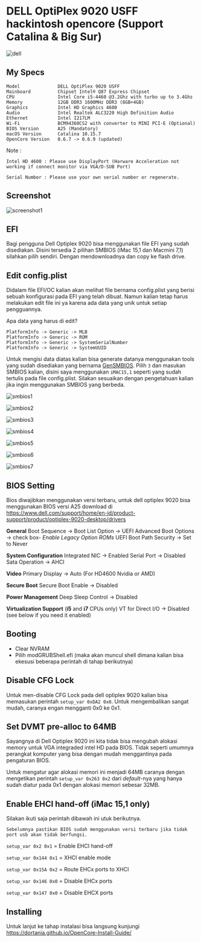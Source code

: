 

# DELL OptiPlex 9020 USFF hackintosh opencore (Support Catalina & Big Sur)

![dell](images/dell.jpeg)

## My Specs

```
Model              DELL OptiPlex 9020 USFF
Mainboard          Chipset Intel® Q87 Express Chipset
CPU                Intel Core i5-4460 @3.2Ghz with turbo up to 3.4Ghz
Memory             12GB DDR3 1600MHz DDR3 (8GB+4GB)
Graphics           Intel HD Graphics 4600
Audio              Intel Realtek ALC3220 High Definition Audio
Ethernet           Intel I217LM
Wi-Fi              BCM94360CS2 with converter to MINI PCI-E (Optional)
BIOS Version       A25 (Mandatory)
macOS Version      Catalina 10.15.7
OpenCore Version   0.6.7 -> 0.6.9 (updated) 
```
Note : 
```
Intel HD 4600 : Please use DisplayPort (Harware Acceleration not working if connect monitor via VGA/D-SUB Port)

Serial Number : Please use your own serial number or regenerate.
```



## Screenshot

![screenshot1](images/screenshot1.png)

## EFI

Bagi pengguna Dell Optiplex 9020 bisa menggunakan file EFI yang sudah disediakan. Disini tersedia 2 pilihan SMBIOS (iMac 15,1 dan Macmini 7,1) silahkan pilih sendiri. Dengan mendownloadnya dan copy ke flash drive.

## Edit config.plist

Didalam file EFI/OC kalian akan melihat file bernama config.plist yang berisi sebuah konfigurasi pada EFI yang telah dibuat. Namun kalian tetap harus melakukan edit file ini ya karena ada data yang unik untuk setiap pengguannya.

Apa data yang harus di edit?

```
PlatformInfo -> Generic -> MLB
PlatformInfo -> Generic -> ROM
PlatformInfo -> Generic -> SystemSerialNumber
PlatformInfo -> Generic -> SystemUUID
```

Untuk mengisi data diatas kalian bisa generate datanya menggunakan tools yang sudah disediakan yang bernama [GenSMBIOS](https://github.com/corpnewt/GenSMBIOS). Pilih `3` dan masukan SMBIOS kalian, disini saya menggunakan `iMAC15,1` seperti yang sudah tertulis pada file config.plist. Silakan sesuaikan dengan pengetahuan kalian jika ingin menggunakan SMBIOS yang berbeda.

![smbios1](images/smbios1.png)

![smbios2](images/smbios2.png)

![smbios3](images/smbios3.png)

![smbios4](images/smbios4.png)

![smbios5](images/smbios5.png)

![smbios6](images/smbios6.png)

![smbios7](images/smbios7.png)

## BIOS Setting

Bios diwajibkan menggunakan versi terbaru, untuk dell optiplex 9020 bisa menggunakan BIOS versi A25 download di https://www.dell.com/support/home/en-id/product-support/product/optiplex-9020-desktop/drivers

**General**
Boot Sequence -> Boot List Option -> UEFI
Advanced Boot Options -> check box- *Enable Legacy Option ROMs*
UEFI Boot Path Security -> Set to Never

**System Configuration**
Integrated NIC -> Enabled
Serial Port -> Disabled
Sata Operation -> AHCI

**Video**
Primary Display -> Auto (For HD4600 Nvidia or AMD)

**Secure Boot**
Secure Boot Enable -> Disabled

**Power Management**
Deep Sleep Control -> Disabled

**Virtualization Support** (**i5** and **i7** CPUs only)
VT for Direct I/O -> Disabled (see below if you need it enabled)

## Booting

- Clear NVRAM
- Pilih modGRUBShell.efi (maka akan muncul shell dimana kalian bisa ekesusi beberapa perintah di tahap berikutnya)

## Disable CFG Lock

Untuk men-disable CFG Lock pada dell optiplex 9020 kalian bisa memasukan perintah `setup_var 0xDA2 0x0`. Untuk mengembalikan sangat mudah, caranya engan mengganti 0x0 ke 0x1.

## Set DVMT pre-alloc to 64MB

Sayangnya di Dell Optiplex 9020 ini kita tidak bisa mengubah alokasi memory untuk VGA integraded intel HD pada BIOS. Tidak seperti umumnya perangkat komputer yang bisa dengan mudah menggantinya pada pengaturan BIOS.

Untuk mengatur agar alokasi memori ini menjadi 64MB caranya dengan mengetikan perintah `setup_var 0x263 0x2`  dari *default*-nya yang hanya sudah diatur pada 0x1 dengan alokasi memori sebesar 32MB.

## Enable EHCI hand-off (iMac 15,1 only)

Silakan ikuti saja perintah dibawah ini utuk berikutnya. 

`Sebelumnya pastikan BIOS sudah menggunakan versi terbaru jika tidak port usb akan tidak berfungsi.`

`setup_var 0x2 0x1` = Enable EHCI hand-off

`setup_var 0x144 0x1` = XHCI enable mode

`setup_var 0x15A 0x2`	= Route EHCx ports to XHCI

`setup_var 0x146 0x0` = Disable EHCx ports

`setup_var 0x147 0x0`	= Disable EHCX ports

## Installing

Untuk lanjut ke tahap instalasi bisa langsung kunjungi https://dortania.github.io/OpenCore-Install-Guide/
